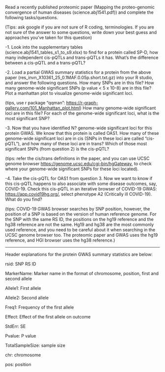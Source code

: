 Read a recently published proteomic paper (Mapping the proteo-genomic convergence of human diseases (science.abj1541.pdf)) and complete the following tasks/questions.

(Tips: ask google if you are not sure of R coding, terminologies. If you are not sure of the answer to some questions, write down your best guess and approaches you’ve taken for this question)

-1. Look into the supplementary tables (science.abj1541_tables_s1_to_s9.xlsx) to find for a protein called SP-D, how many independent cis-pQTLs and trans-pQTLs it has. What’s the difference between a cis-pQTL and a trans-pQTL?

-2. Load a partial GWAS summary statistics for a protein from the above paper (res_invn_X10361_25_0.1MAF.0.05p.short.txt.gz) into your R studio, and answer the following questions.
How many SNPs are in this file?
How many genome-wide significant SNPs (p value < 5 x 10-8) are in this file?
Plot a manhattan plot to visualize genome-wide significant loci. 

(tips, use r package “qqman”: https://r-graph-gallery.com/101_Manhattan_plot.html) How many genome-wide significant loci are in this file? For each of the genome-wide significant loci, what is the most significant SNP?

-3. Now that you have identified N? genome-wide significant loci for this protein GWAS. We know that this protein is called OAS1. How many of these genome-wide significant loci are in cis (SNPs in these loci are called “cis-pQTL”), and how many of these loci are in trans? Which of those most significant SNPs (from question 2) is the cis-pQTL?

(tips: refer the cis/trans definitions in the paper, and you can use UCSC genome browser https://genome.ucsc.edu/cgi-bin/hgGateway, to check where your genome-wide significant SNPs for these loci located).

-4. Take the cis-pQTL for OAS1 from question 3. Now we want to know if this cis-pQTL happens to also associate with some disease outcomes, say, COVID-19. Check this cis-pQTL in an iterative browser of COVID-19 GWAS: https://app.covid19hg.org/, select phenotype A2 (Critically ill COVID-19). What do you find?

(tips: COVID-19 GWAS browser searches by SNP position, however, the position of a SNP is based on the version of human reference genome. For the SNP with the same RS ID, the positions on the hg19 reference and the hg38 reference are not the same. Hg19 and hg38 are the most commonly used reference, and you need to be careful about it when searching in the UCSC genome browser too.
The proteomic paper and GWAS uses the hg19 reference, and HGI browser uses the hg38 reference.)

--------------------------------------------------------------------
Header explanations for the protein GWAS summary statistics are below:

rsid: SNP RS ID

MarkerName: Marker name in the format of chromosome, position, first and second allele

Allele1: First allele

Allele2: Second allele

Freq1: Frequency of the first allele

Effect: Effect of the first allele on outcome

StdErr: SE

Pvalue: P value

TotalSampleSize: sample size

chr: chromosome

pos: position



